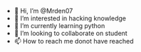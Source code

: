 - 👋 Hi, I’m @Mrden07
- 👀 I’m interested in hacking knowledge
- 🌱 I’m currently learning python
- 💞️ I’m looking to collaborate on student
- 📫 How to reach me donot have reached

<!---
Mrden07/Mrden07 is a ✨ special ✨ repository because its `README.md` (this file) appears on your GitHub profile.
You can click the Preview link to take a look at your changes.
--->
